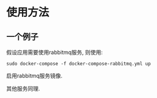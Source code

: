 # 使用方法

## 一个例子

假设应用需要使用rabbitmq服务, 则使用:

`sudo docker-compose -f docker-compose-rabbitmq.yml up`

启用rabbitmq服务镜像.

其他服务同理.